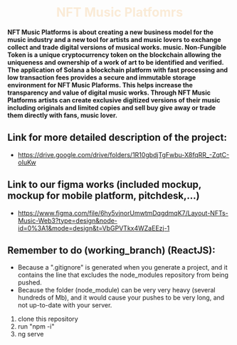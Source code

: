 <h1 align="center" id="title" style="color:antiquewhite">NFT Music Platfomrs</h1>

<b id="description">NFT Music Platforms is about creating a new business model for the music industry and a new tool for artists and music lovers to exchange collect and trade digital versions of musical works. music. Non-Fungible Token is a unique cryptocurrency token on the blockchain allowing the uniqueness and ownership of a work of art to be identified and verified. The application of Solana a blockchain platform with fast processing and low transaction fees provides a secure and immutable storage environment for NFT Music Plaforms. This helps increase the transparency and value of digital music works. Through NFT Music Platforms artists can create exclusive digitized versions of their music including originals and limited copies and sell buy give away or trade them directly with fans, music lover.</b>

## Link for more detailed description of the project:
- https://drive.google.com/drive/folders/1R10gbdjTgFwbu-X8fqRR_-ZqtC-oIuKw

## Link to our figma works (included mockup, mockup for mobile platform, pitchdesk,...)
- https://www.figma.com/file/6hy5vjnorUmwtmDqgdmqK7/Layout-NFTs-Music-Web3?type=design&node-id=0%3A1&mode=design&t=VbGPVTkx4WZaEEzj-1

## Remember to do (working_branch) (ReactJS):
- Because a ".gitignore" is generated when you generate a project, and it contains the line that excludes the node_modules repository from being pushed.
- Because the folder (node_module) can be very very heavy (several hundreds of Mb), and it would cause your pushes to be very long, and not up-to-date with your server.
1. clone this repository
2. run "npm -i"
3. ng serve
